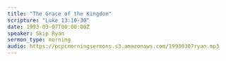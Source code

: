 ```yaml
---
title: "The Grace of the Kingdom"
scripture: "Luke 13:10-30"
date: 1993-03-07T00:00:00Z
speaker: Skip Ryan
sermon_type: morning
audio: https://pcpcmorningsermons.s3.amazonaws.com/19930307ryan.mp3 
---
```



